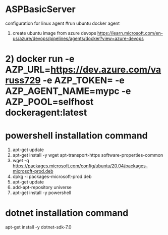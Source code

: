 # ASPBasicServer
configuration for linux agent 
#run ubuntu docker agent 

 1) create ubuntu image from azure devops https://learn.microsoft.com/en-us/azure/devops/pipelines/agents/docker?view=azure-devops






# 2) docker run -e AZP_URL=https://dev.azure.com/varuss729 -e AZP_TOKEN=<PAT token> -e AZP_AGENT_NAME=mypc  -e AZP_POOL=selfhost  dockeragent:latest
  
  
  
  

# powershell installation command 
  1) apt-get update
  2) apt-get install -y wget apt-transport-https software-properties-common
  3) wget -q https://packages.microsoft.com/config/ubuntu/20.04/packages-microsoft-prod.deb
  4) dpkg -i packages-microsoft-prod.deb
  5) apt-get update
  6) add-apt-repository universe
  7) apt-get install -y powershell
  
  
# dotnet installation command
  apt-get install -y dotnet-sdk-7.0
  
